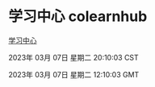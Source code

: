 # 学习中心 colearnhub
[学习中心](http://27.19.34.51:56308/colearnhub/)

2023年 03月 07日 星期二 20:10:03 CST

2023年 03月 07日 星期二 12:10:03 GMT
